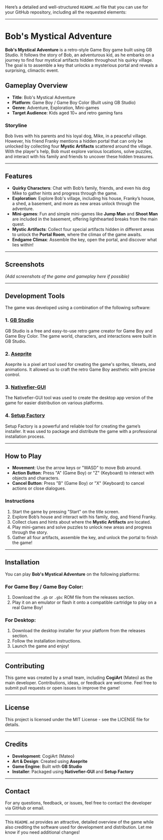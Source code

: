 Here’s a detailed and well-structured `README.md` file that you can use for your GitHub repository, including all the requested elements:

---

# **Bob's Mystical Adventure**

**Bob's Mystical Adventure** is a retro-style Game Boy game built using GB Studio. It follows the story of Bob, an adventurous kid, as he embarks on a journey to find four mystical artifacts hidden throughout his quirky village. The goal is to assemble a key that unlocks a mysterious portal and reveals a surprising, climactic event.

## **Gameplay Overview**

- **Title**: Bob's Mystical Adventure
- **Platform**: Game Boy / Game Boy Color (Built using GB Studio)
- **Genre**: Adventure, Exploration, Mini-games
- **Target Audience**: Kids aged 10+ and retro gaming fans

### **Storyline**

Bob lives with his parents and his loyal dog, Mike, in a peaceful village. However, his friend Franky mentions a hidden portal that can only be unlocked by collecting four **Mystic Artifacts** scattered around the village. With the player's help, Bob must explore various locations, solve puzzles, and interact with his family and friends to uncover these hidden treasures.

---

## **Features**

- **Quirky Characters**: Chat with Bob’s family, friends, and even his dog Mike to gather hints and progress through the game.
- **Exploration**: Explore Bob's village, including his house, Franky’s house, a shed, a basement, and more as new areas unlock through the adventure.
- **Mini-games**: Fun and simple mini-games like **Jump Man** and **Shoot Man** are included in the basement, offering lighthearted breaks from the main quest.
- **Mystic Artifacts**: Collect four special artifacts hidden in different areas to unlock the **Portal Room**, where the climax of the game awaits.
- **Endgame Climax**: Assemble the key, open the portal, and discover what lies within!

---

## **Screenshots**

_(Add screenshots of the game and gameplay here if possible)_

---

## **Development Tools**

The game was developed using a combination of the following software:

### **1. [GB Studio](https://www.gbstudio.dev/)**
GB Studio is a free and easy-to-use retro game creator for Game Boy and Game Boy Color. The game world, characters, and interactions were built in GB Studio.

### **2. [Aseprite](https://www.aseprite.org/)**
Aseprite is a pixel art tool used for creating the game's sprites, tilesets, and animations. It allowed us to craft the retro Game Boy aesthetic with precise control.

### **3. [Nativefier-GUI](https://github.com/matthewruzzi/nativefier-gui)**
The Nativefier-GUI tool was used to create the desktop app version of the game for easier distribution on various platforms.

### **4. [Setup Factory](https://www.indigorose.com/setup-factory/)**
Setup Factory is a powerful and reliable tool for creating the game’s installer. It was used to package and distribute the game with a professional installation process.

---

## **How to Play**

- **Movement**: Use the arrow keys or "WASD" to move Bob around.
- **Action Button**: Press "A" (Game Boy) or "Z" (Keyboard) to interact with objects and characters.
- **Cancel Button**: Press "B" (Game Boy) or "X" (Keyboard) to cancel actions or close dialogues.

### **Instructions**
1. Start the game by pressing "Start" on the title screen.
2. Explore Bob’s house and interact with his family, dog, and friend Franky.
3. Collect clues and hints about where the **Mystic Artifacts** are located.
4. Play mini-games and solve puzzles to unlock new areas and progress through the story.
5. Gather all four artifacts, assemble the key, and unlock the portal to finish the game!

---

## **Installation**

You can play **Bob's Mystical Adventure** on the following platforms:

### **For Game Boy / Game Boy Color:**
1. Download the `.gb` or `.gbc` ROM file from the releases section.
2. Play it on an emulator or flash it onto a compatible cartridge to play on a real Game Boy!

### **For Desktop:**
1. Download the desktop installer for your platform from the releases section.
2. Follow the installation instructions.
3. Launch the game and enjoy!

---

## **Contributing**

This game was created by a small team, including **CogiArt** (Mateo) as the main developer. Contributions, ideas, or feedback are welcome. Feel free to submit pull requests or open issues to improve the game!

---

## **License**

This project is licensed under the MIT License - see the LICENSE file for details.

---

## **Credits**

- **Development**: CogiArt (Mateo)
- **Art & Design**: Created using **Aseprite**
- **Game Engine**: Built with **GB Studio**
- **Installer**: Packaged using **Nativefier-GUI** and **Setup Factory**

---

## **Contact**

For any questions, feedback, or issues, feel free to contact the developer via GitHub or email.

---

This `README.md` provides an attractive, detailed overview of the game while also crediting the software used for development and distribution. Let me know if you need additional changes!
